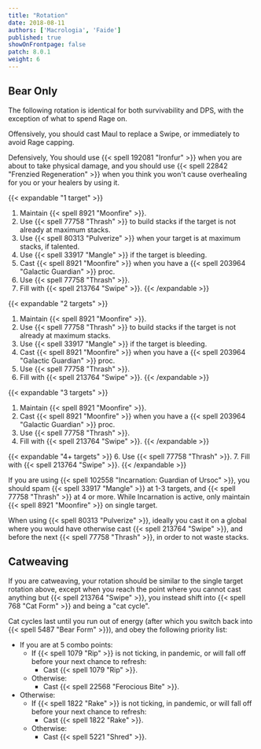 ```yaml
---
title: "Rotation"
date: 2018-08-11
authors: ['Macrologia', 'Faide']
published: true
showOnFrontpage: false
patch: 8.0.1
weight: 6
---
```


## Bear Only

The following rotation is identical for both survivability and DPS, with the exception of what to spend Rage on. 

Offensively, you should cast Maul to replace a Swipe, or immediately to avoid Rage capping.

Defensively, You should use {{< spell 192081 "Ironfur" >}} when you are about to take physical damage, and you should use {{< spell 22842 "Frenzied Regeneration" >}} when you think you won't cause overhealing for you or your healers by using it.

{{< expandable "1 target" >}}
  1. Maintain {{< spell 8921 "Moonfire" >}}.
  2. Use {{< spell 77758 "Thrash" >}} to build stacks if the target is not already at maximum stacks.
  3. Use {{< spell 80313 "Pulverize" >}} when your target is at maximum stacks, if talented.
  4. Use {{< spell 33917 "Mangle" >}} if the target is bleeding.
  5. Cast {{< spell 8921 "Moonfire" >}} when you have a {{< spell 203964 "Galactic Guardian" >}} proc.
  6. Use {{< spell 77758 "Thrash" >}}.
  7. Fill with {{< spell 213764 "Swipe" >}}.
{{< /expandable >}}

{{< expandable "2 targets" >}}
  1. Maintain {{< spell 8921 "Moonfire" >}}.
  2. Use {{< spell 77758 "Thrash" >}} to build stacks if the target is not already at maximum stacks.
  4. Use {{< spell 33917 "Mangle" >}} if the target is bleeding.
  5. Cast {{< spell 8921 "Moonfire" >}} when you have a {{< spell 203964 "Galactic Guardian" >}} proc.
  6. Use {{< spell 77758 "Thrash" >}}.
  7. Fill with {{< spell 213764 "Swipe" >}}.
{{< /expandable >}}

{{< expandable "3 targets" >}}
  1. Maintain {{< spell 8921 "Moonfire" >}}.
  5. Cast {{< spell 8921 "Moonfire" >}} when you have a {{< spell 203964 "Galactic Guardian" >}} proc.
  6. Use {{< spell 77758 "Thrash" >}}.
  7. Fill with {{< spell 213764 "Swipe" >}}.
{{< /expandable >}}

{{< expandable "4+ targets" >}}
  6. Use {{< spell 77758 "Thrash" >}}.
  7. Fill with {{< spell 213764 "Swipe" >}}.
{{< /expandable >}}

If you are using {{< spell 102558 "Incarnation: Guardian of Ursoc" >}}, you should spam {{< spell 33917 "Mangle" >}} at 1-3 targets, and {{< spell 77758 "Thrash" >}} at 4 or more. While Incarnation is active, only maintain {{< spell 8921 "Moonfire" >}} on single target.

When using {{< spell 80313 "Pulverize" >}}, ideally you cast it on a global where you would have otherwise cast {{< spell 213764 "Swipe" >}}, and before the next {{< spell 77758 "Thrash" >}}, in order to not waste stacks.

## Catweaving

If you are catweaving, your rotation should be similar to the single target rotation above, except when you reach the point where you cannot cast anything but {{< spell 213764 "Swipe" >}}, you instead shift into {{< spell 768 "Cat Form" >}} and being a "cat cycle".

Cat cycles last until you run out of energy (after which you switch back into {{< spell 5487 "Bear Form" >}}), and obey the following priority list:

- If you are at 5 combo points:
  - If {{< spell 1079 "Rip" >}} is not ticking, in pandemic, or will fall off before your next chance to refresh:
    - Cast {{< spell 1079 "Rip" >}}.
  - Otherwise:
    - Cast {{< spell 22568 "Ferocious Bite" >}}.
- Otherwise:
  - If {{< spell 1822 "Rake" >}} is not ticking, in pandemic, or will fall off before your next chance to refresh:
    - Cast {{< spell 1822 "Rake" >}}.
  - Otherwise:
    - Cast {{< spell 5221 "Shred" >}}.
